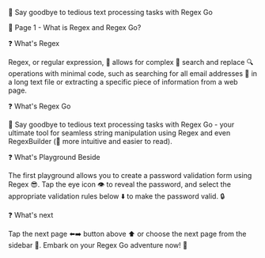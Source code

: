 👋 Say goodbye to tedious text processing tasks with Regex Go

🔖 Page 1 - What is Regex and Regex Go?

❓ What's Regex

Regex, or regular expression, 📝 allows for complex 🔎 search and replace 🔍 operations with minimal code, such as searching for all email addresses 📧 in a long text file or extracting a specific piece of information from a web page.

❓ What's Regex Go

🤗 Say goodbye to tedious text processing tasks with Regex Go - your ultimate tool for seamless string manipulation using Regex and even RegexBuilder (🤩 more intuitive and easier to read). 

❓ What's Playground Beside

The first playground allows you to create a password validation form using Regex 😎. Tap the eye icon 👁️ to reveal the password, and select the appropriate validation rules below ⬇️ to make the password valid. 🔒

❓ What's next

Tap the next page ⬅️➡️ button above ⬆️ or choose the next page from the sidebar 📑. Embark on your Regex Go adventure now! 🚀